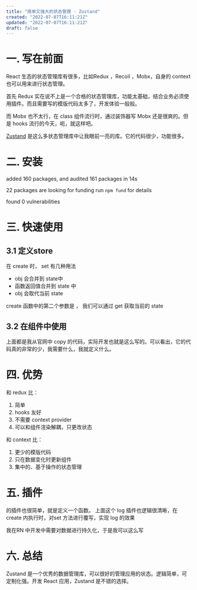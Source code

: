 ```yaml
---
title: "简单又强大的状态管理 - Zustand"
created: "2022-07-07T16:11:21Z"
updated: "2022-07-07T16:11:21Z"
draft: false
---
```


# 一. 写在前面
React 生态的状态管理库有很多，比如Redux ，Recoil ，Mobx，自身的 context  也可以用来进行状态管理。

首先 Redux 实在说不上是一个合格的状态管理库，功能太基础，结合业务必须使用插件。而且需要写的模版代码太多了，开发体验一般般。

而 Mobx 也不太行，在 class 组件流行时，通过装饰器写 Mobx 还是很爽的。但是 hooks 流行的今天，呃，就这样吧。

[Zustand](https://github.com/pmndrs/zustand) 是这么多状态管理库中让我眼前一亮的库。它的代码很少，功能很多。

# 二. 安装

added 160 packages, and audited 161 packages in 14s

22 packages are looking for funding
  run `npm fund` for details

found 0 vulnerabilities
# 三. 快速使用
## 3.1 定义store



在 create 时， set 有几种用法
-   obj 会合并到 state中
-   函数返回值合并到 state 中
-  obj 会取代当前 state

create 函数中的第二个参数是 ， 我们可以通过 get 获取当前的 state

## 3.2 在组件中使用

上面都是我从官网中 copy 的代码，实际开发也就是这么写的。可以看出，它的代码真的非常的少，我需要什么，我就定义什么。


# 四. 优势
和 redux 比：
1. 简单
2. hooks 友好
3. 不需要 context provider
4. 可以和组件渲染解耦，只更改状态


和 context 比：
1. 更少的模版代码
2. 只在数据变化时更新组件
3. 集中的、基于操作的状态管理

# 五. 插件


的插件也很简单，就是定义一个函数。 上面这个 log 插件也逻辑很清晰，在create 内执行时，对set 方法进行覆写，实现 log 的效果

我在RN 中开发中需要对数据进行持久化，于是我可以这么写



# 六. 总结
Zustand 是一个优秀的数据管理库，可以很好的管理应用的状态。逻辑简单，可定制化强。开发 React 应用，Zustand 是不错的选择。

